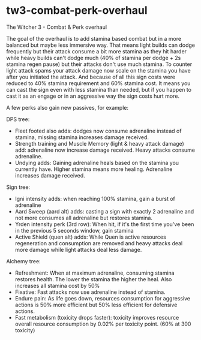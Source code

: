 # tw3-combat-perk-overhaul
The Witcher 3 - Combat & Perk overhaul


The goal of the overhaul is to add stamina based combat but in a more balanced but maybe less immersive way. That means light builds can dodge frequently but their attack consume a bit more stamina as they hit harder while heavy builds can't dodge much (40% of stamina per dodge + 2s stamina regen pause) but their attacks don't use much stamina. To counter light attack spams your attack damage now scale on the stamina you have after you initiated the attack. And because of all this sign costs were reduced to 40% stamina requirement and 60% stamina cost. It means you can cast the sign even with less stamina than needed, but if you happen to cast it as an engage or in an aggressive way the sign costs hurt more.

A few perks also gain new passives, for example:

DPS tree:
- Fleet footed also adds: dodges now consume adrenaline instead of stamina, missing stamina increases damage received.
- Strength training and Muscle Memory (light & heavy attack damage) add: adrenaline now increase damage received. Heavy attacks consume adrenaline.
- Undying adds: Gaining adrenaline heals based on the stamina you currently have. Higher stamina means more healing. Adrenaline increases damage received.

Sign tree:
- Igni intensity adds: when reaching 100% stamina, gain a burst of adrenaline
- Aard Sweep (aard alt) adds: casting a sign with exactly 2 adrenaline and not more consumes all adrenaline but restores stamina.
- Yrden intensity perk (3rd row): When hit, if it's the first time you've been in the previous 5 seconds window, gain stamina
- Active Shield (quen alt) adds: While Quen is active resources regeneration and consumption are removed and heavy attacks deal more damage while light attacks deal less damage.

Alchemy tree:
- Refreshment: When at maximum adrenaline, consuming stamina restores health. The lower the stamina the higher the heal. Also increases all stamina cost by 50%
- Fixative: Fast attacks now use adrenaline instead of stamina. 
- Endure pain: As life goes down, resources consumption for aggressive actions is 50% more efficient but 50% less efficient for defensive actions.
- Fast metabolism (toxicity drops faster): toxicity improves resource overall resource consumption by 0.02% per toxicity point. (60% at 300 toxicity)